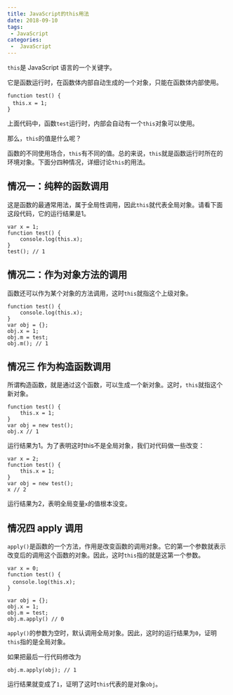 ```yaml
---
title: JavaScript的this用法
date: 2018-09-10
tags:
 - JavaScript
categories:
 -  JavaScript
---
```


`this`是 JavaScript 语言的一个关键字。

它是函数运行时，在函数体内部自动生成的一个对象，只能在函数体内部使用。

```
function test() {
　this.x = 1;
}
```

上面代码中，函数`test`运行时，内部会自动有一个`this`对象可以使用。

那么，`this`的值是什么呢？

函数的不同使用场合，`this`有不同的值。总的来说，`this`就是函数运行时所在的环境对象。下面分四种情况，详细讨论`this`的用法。

## **情况一：纯粹的函数调用**

这是函数的最通常用法，属于全局性调用，因此`this`就代表全局对象。请看下面这段代码，它的运行结果是1。

```
var x = 1;
function test() {
    console.log(this.x);
}
test(); // 1
```

## **情况二：作为对象方法的调用**

函数还可以作为某个对象的方法调用，这时`this`就指这个上级对象。

```
function test() {
    console.log(this.x);
}
var obj = {};
obj.x = 1;
obj.m = test;
obj.m(); // 1
```

## **情况三 作为构造函数调用**

所谓构造函数，就是通过这个函数，可以生成一个新对象。这时，`this`就指这个新对象。

```
function test() {
    this.x = 1;
}
var obj = new test();
obj.x // 1
```

运行结果为1。为了表明这时this不是全局对象，我们对代码做一些改变：

```
var x = 2;
function test() {
    this.x = 1;
}
var obj = new test();
x // 2
```


运行结果为2，表明全局变量`x`的值根本没变。

## **情况四 apply 调用**

`apply()`是函数的一个方法，作用是改变函数的调用对象。它的第一个参数就表示改变后的调用这个函数的对象。因此，这时`this`指的就是这第一个参数。

```
var x = 0;
function test() {
　console.log(this.x);
}

var obj = {};
obj.x = 1;
obj.m = test;
obj.m.apply() // 0
```

`apply()`的参数为空时，默认调用全局对象。因此，这时的运行结果为`0`，证明`this`指的是全局对象。

如果把最后一行代码修改为

```
obj.m.apply(obj); // 1
```

运行结果就变成了`1`，证明了这时`this`代表的是对象`obj`。